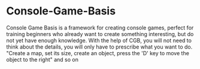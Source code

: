 # Console-Game-Basis

Console Game Basis is a framework for creating console games, perfect for training beginners who already want to create something interesting, but do not yet have enough knowledge.
With the help of CGB, you will not need to think about the details, you will only have to prescribe what you want to do. "Create a map, set its size, create an object, press the 'D' key to move the object to the right" and so on
